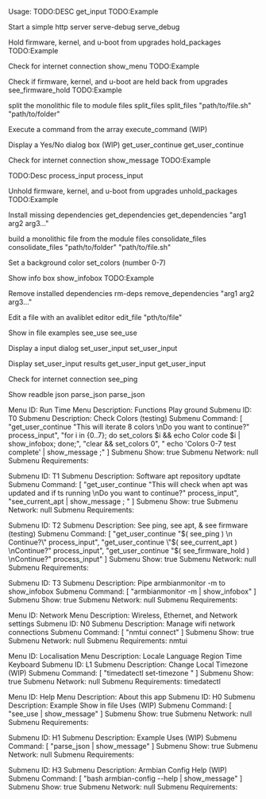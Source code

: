 Usage: 
  TODO:DESC
	get_input TODO:Example

  Start a simple http server
	serve-debug serve_debug

  Hold firmware, kernel, and u-boot from upgrades
	hold_packages TODO:Example

  Check for internet connection
	show_menu TODO:Example

  Check if firmware, kernel, and u-boot are held back from upgrades
	see_firmware_hold TODO:Example

  split the monolithic file to module files
	split_files split_files "path/to/file.sh" "path/to/folder"

  Execute a command from the array
	execute_command (WIP)

  Display a Yes/No dialog box (WIP)
	get_user_continue get_user_continue

  Check for internet connection
	show_message TODO:Example

  TODO:Desc
	process_input process_input

  Unhold firmware, kernel, and u-boot from upgrades
	unhold_packages TODO:Example

  Install missing dependencies
	get_dependencies get_dependencies "arg1 arg2 arg3..."

  build a monolithic file from the module files
	consolidate_files consolidate_files "path/to/folder" "path/to/file.sh"

  Set a background color
	set_colors (number 0-7)

  Show info box
	show_infobox TODO:Example

  Remove installed dependencies
	rm-deps remove_dependencies "arg1 arg2 arg3..."

  Edit a file with an avaliblet editor
	edit_file "pth/to/file"

  Show in file examples
	see_use see_use

  Display a input dialog
	set_user_input set_user_input

  Display set_user_input results
	get_user_input get_user_input

  Check for internet connection
	see_ping 

  Show readble json
	parse_json parse_json


Menu ID: Run Time
Menu Description: Functions Play ground
  Submenu ID: T0
  Submenu Description: Check Colors (testing)
  Submenu Command: [
  "get_user_continue \"This will iterate 8 colors \nDo you want to continue?\" process_input",
  "for i in {0..7}; do set_colors $i && echo Color code $i | show_infobox; done;",
  "clear && set_colors 0",
  " echo 'Colors 0-7 test complete' | show_message ;"
]
  Submenu Show: true
  Submenu Network: null
  Submenu Requirements: 

  Submenu ID: T1
  Submenu Description: Software apt repository updtate
  Submenu Command: [
  "get_user_continue \"This will check when apt was updated and if ts running \nDo you want to continue?\" process_input",
  "see_current_apt | show_message ; "
]
  Submenu Show: true
  Submenu Network: null
  Submenu Requirements: 

  Submenu ID: T2
  Submenu Description: See ping, see apt, & see firmware  (testing)
  Submenu Command: [
  "get_user_continue \"$( see_ping ) \n Continue?\" process_input",
  "get_user_continue \"$( see_current_apt ) \nContinue?\" process_input",
  "get_user_continue \"$( see_firmware_hold ) \nContinue?\" process_input"
]
  Submenu Show: true
  Submenu Network: null
  Submenu Requirements: 

  Submenu ID: T3
  Submenu Description: Pipe armbianmonitor -m to show_infobox
  Submenu Command: [
  "armbianmonitor -m | show_infobox"
]
  Submenu Show: true
  Submenu Network: null
  Submenu Requirements: 

Menu ID: Network
Menu Description: Wireless, Ethernet, and Network settings
  Submenu ID: N0
  Submenu Description: Manage wifi network connections
  Submenu Command: [
  "nmtui connect"
]
  Submenu Show: true
  Submenu Network: null
  Submenu Requirements: nmtui

Menu ID: Localisation
Menu Description: Locale Language Region Time Keyboard
  Submenu ID: L1
  Submenu Description: Change Local Timezone (WIP)
  Submenu Command: [
  "timedatectl set-timezone "
]
  Submenu Show: true
  Submenu Network: null
  Submenu Requirements: timedatectl

Menu ID: Help
Menu Description: About this app
  Submenu ID: H0
  Submenu Description: Example Show in file Uses (WIP)
  Submenu Command: [
  "see_use | show_message"
]
  Submenu Show: true
  Submenu Network: null
  Submenu Requirements: 

  Submenu ID: H1
  Submenu Description: Example Uses (WIP)
  Submenu Command: [
  "parse_json | show_message"
]
  Submenu Show: true
  Submenu Network: null
  Submenu Requirements: 

  Submenu ID: H3
  Submenu Description: Armbian Config Help (WIP)
  Submenu Command: [
  "bash armbian-config --help |  show_message"
]
  Submenu Show: true
  Submenu Network: null
  Submenu Requirements: 

